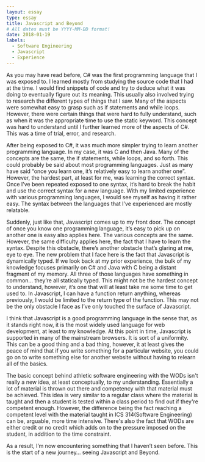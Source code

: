 ```yaml
---
layout: essay
type: essay
title: Javascript and Beyond
# All dates must be YYYY-MM-DD format!
date: 2018-01-19
labels:
  - Software Engineering
  - Javascript
  - Experience
---
```


As you may have read before, C# was the first programming language that I was exposed to. I learned mostly from studying the source code that I had at the time. I would find snippets of code and try to deduce what it was doing to eventually figure out its meaning. This usually also involved trying to research the different types of things that I saw. Many of the aspects were somewhat easy to grasp such as if statements and while loops. However, there were certain things that were hard to fully understand, such as when it was the appropriate time to use the static keyword. This concept was hard to understand until I further learned more of the aspects of C#. This was a time of trial, error, and research.

After being exposed to C#, it was much more simpler trying to learn another programming language. In my case, it was C and then Java. Many of the concepts are the same, the if statements, while loops, and so forth. This could probably be said about most programming languages. Just as many have said “once you learn one, it’s relatively easy to learn another one”. However, the hardest part, at least for me, was learning the correct syntax. Once I’ve been repeated exposed to one syntax, it’s hard to break the habit and use the correct syntax for a new language. With my limited experience with various programming languages, I would see myself as having it rather easy. The syntax between the languages that I’ve experienced are mostly relatable.

Suddenly, just like that, Javascript comes up to my front door. The concept of once you know one programming language, it’s easy to pick up on another one is easy also applies here. The various concepts are the same. However, the same difficulty applies here, the fact that I have to learn the syntax. Despite this obstacle, there’s another obstacle that’s glaring at me, eye to eye. The new problem that I face here is the fact that Javascript is dynamically typed. If we look back at my prior experience, the bulk of my knowledge focuses primarily on C# and Java with C being a distant fragment of my memory. All three of those languages have something in common… they’re all statically typed. This might not be the hardest concept to understand, however, it’s one that will at least take me some time to get used to. In Javascript, I can have a function return anything, whereas previously, I would be limited to the return type of the function. This may not be the only obstacle I face as I’ve only touched the surface of Javascript.

I think that Javascript is a good programming language in the sense that, as it stands right now, it is the most widely used language for web development, at least to my knowledge. At this point in time, Javascript is supported in many of the mainstream browsers. It is sort of a uniformity. This can be a good thing and a bad thing, however, it at least gives the peace of mind that if you write something for a particular website, you could go on to write something else for another website without having to relearn all of the basics.

The basic concept behind athletic software engineering with the WODs isn't really a new idea, at least conceptually, to my understanding. Essentially a lot of material is thrown out there and competency with that material must be achieved. This idea is very similar to a regular class where the material is taught and then a student is tested within a class period to find out if they're competent enough. However, the difference being the fact reaching a competent level with the material taught in ICS 314(Software Engineering) can be, arguable, more time intensive. There's also the fact that WODs are either credit or no credit which adds on to the pressure imposed on the student, in addition to the time constraint.

As a result, I’m now encountering something that I haven’t seen before. This is the start of a new journey… seeing Javascript and Beyond.
